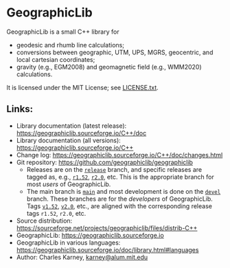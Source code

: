 # GeographicLib

GeographicLib is a small C++ library for

* geodesic and rhumb line calculations;
* conversions between geographic, UTM, UPS, MGRS, geocentric, and local
  cartesian coordinates;
* gravity (e.g., EGM2008) and geomagnetic field (e.g., WMM2020)
  calculations.

It is licensed under the MIT License; see
[LICENSE.txt](https://geographiclib.sourceforge.io/LICENSE.txt).

## Links:

* Library documentation (latest release):
  https://geographiclib.sourceforge.io/C++/doc
* Library documentation (all versions):
  https://geographiclib.sourceforge.io/C++
* Change log: https://geographiclib.sourceforge.io/C++/doc/changes.html
* Git repository: https://github.com/geographiclib/geographiclib
  * Releases are on the [`release`](../../tree/release) branch, and specific
    releases are tagged as, e.g., [`r1.52`](../../tree/r1.52),
    [`r2.0`](../../tree/r2.0), etc.  This is the appropriate branch
    for most *users* of GeographicLib.
  * The main branch is [`main`](../..) and most development is done on
    the [`devel`](../../tree/devel) branch.  These branches are for the
    *developers* of GeographicLib.  Tags [`v1.52`](../../tree/v1.52),
    [`v2.0`](../../tree/v2.0), etc., are aligned with the
    corresponding release tags `r1.52`, `r2.0`, etc.
* Source distribution:
  https://sourceforge.net/projects/geographiclib/files/distrib-C++
* GeographicLib: https://geographiclib.sourceforge.io
* GeographicLib in various languages:
  https://geographiclib.sourceforge.io/doc/library.html#languages
* Author: Charles Karney, <karney@alum.mit.edu>
